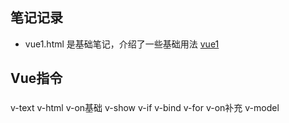 ## 笔记记录

* vue1.html 是基础笔记，介绍了一些基础用法 [vue1](vue1.html)

## Vue指令
### 
v-text
v-html
v-on基础
v-show
v-if
v-bind
v-for
v-on补充
v-model